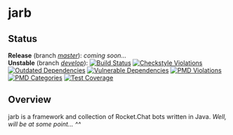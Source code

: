 # jarb

## Status

**Release** (branch [_master_](https://github.com/lbarnkow/jarb/tree/master)): _coming soon..._  
**Unstable** (branch [_develop_](https://github.com/lbarnkow/jarb/tree/develop)): [![Build Status](https://travis-ci.org/lbarnkow/jarb.svg?branch=develop)](https://travis-ci.org/lbarnkow/jarb) [![Checkstyle Violations](https://img.shields.io/endpoint.svg?url=https%3A%2F%2Fraw.githubusercontent.com%2Flbarnkow%2Fci-output%2Fjarb%2Fstats-develop%2Fstats-checkstyle.json)](https://github.com/lbarnkow/ci-output/blob/jarb/stats-develop/report-checkstyle.md) [![Outdated Dependencies](https://img.shields.io/endpoint.svg?url=https%3A%2F%2Fraw.githubusercontent.com%2Flbarnkow%2Fci-output%2Fjarb%2Fstats-develop%2Fstats-deps.json)](https://github.com/lbarnkow/ci-output/blob/jarb/stats-develop/report-deps.md) [![Vulnerable Dependencies](https://img.shields.io/endpoint.svg?url=https%3A%2F%2Fraw.githubusercontent.com%2Flbarnkow%2Fci-output%2Fjarb%2Fstats-develop%2Fstats-vuln.json)](https://github.com/lbarnkow/ci-output/blob/jarb/stats-develop/report-vuln.md) [![PMD Violations](https://img.shields.io/endpoint.svg?url=https%3A%2F%2Fraw.githubusercontent.com%2Flbarnkow%2Fci-output%2Fjarb%2Fstats-develop%2Fstats-pmd-violations.json)](https://github.com/lbarnkow/ci-output/blob/jarb/stats-develop/report-pmd.md) [![PMD Categories](https://img.shields.io/endpoint.svg?url=https%3A%2F%2Fraw.githubusercontent.com%2Flbarnkow%2Fci-output%2Fjarb%2Fstats-develop%2Fstats-pmd-categories.json)](https://github.com/lbarnkow/ci-output/blob/jarb/stats-develop/report-pmd.md) [![Test Coverage](https://img.shields.io/endpoint.svg?url=https%3A%2F%2Fraw.githubusercontent.com%2Flbarnkow%2Fci-output%2Fjarb%2Fstats-develop%2Fstats-jacoco.json)](https://travis-ci.org/lbarnkow/jarb)

## Overview

jarb is a framework and collection of Rocket.Chat bots written in Java. _Well, will be at some point… ^^_
